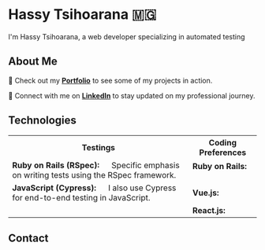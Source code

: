# Hassy Tsihoarana 🇲🇬 

I'm Hassy Tsihoarana, a web developer specializing in automated testing

## About Me
💼 Check out my **[Portfolio](https://hassy-tsihoarana.netlify.app/)** to see some of my projects in action.

🔗 Connect with me on **[LinkedIn](https://www.linkedin.com/feed/)** to stay updated on my professional journey.


## Technologies

<table>
  <tr>
    <th>Testings</th>
    <th>Coding Preferences</th>
  </tr>
  <tr>
    <td>
      <strong>Ruby on Rails (RSpec):</strong> <img src="https://upload.wikimedia.org/wikipedia/commons/thumb/6/62/Ruby_On_Rails_Logo.svg/200px-Ruby_On_Rails_Logo.svg.png" width="16"> Specific emphasis on writing tests using the RSpec framework.
    </td>
    <td>
      <strong>Ruby on Rails:</strong> <img src="https://www.ruby-lang.org/images/header-ruby-logo.png" width="16">
    </td>
  </tr>
  <tr>
    <td>
      <strong>JavaScript (Cypress):</strong> <img src="https://docs.cypress.io/img/logo-cypress.png" width="16"> I also use Cypress for end-to-end testing in JavaScript.
    </td>
    <td>
      <strong>Vue.js:</strong> <img src="https://vuejs.org/images/logo.png" width="16">
    </td>
  </tr>
  <tr>
    <td></td>
    <td>
      <strong>React.js:</strong> <img src="https://reactjs.org/logo-og.png" width="16">
    </td>
  </tr>
</table>


## Contact

